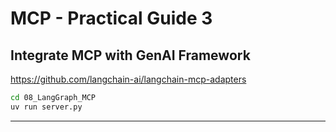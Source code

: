 # MCP - Practical Guide 3

## Integrate MCP with GenAI Framework

https://github.com/langchain-ai/langchain-mcp-adapters

```cmd
cd 08_LangGraph_MCP
uv run server.py
```
---
